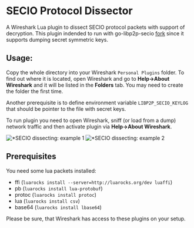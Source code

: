 # SECIO Protocol Dissector

A Wireshark Lua plugin to dissect SECIO protocol packets with support of decryption. This plugin indended to run with go-libp2p-secio [fork](https://github.com/michaelvoronov/go-libp2p-secio) since it supports dumping secret symmetric keys. 

## Usage:
Copy the whole directory into your Wireshark `Personal Plugins` folder. To find out where it is located, open Wireshark and go to **Help->About Wireshark** and it will be listed in the **Folders** tab. You may need to create the folder the first time.

Another prerequisite is to define environment variable `LIBP2P_SECIO_KEYLOG` that should be pointer to the file with secret keys.

To run plugin you need to open Wireshark, sniff (or load from a dump) network traffic and then activate plugin via **Help->About Wireshark**.

![*SECIO dissecting: example 1](https://raw.githubusercontent.com/michaelvoronov/secio-dissector/master/img/screen_1.png)
![*SECIO dissecting: example 2](https://raw.githubusercontent.com/michaelvoronov/secio-dissector/master/img/screen_2.png)

## Prerequisites

You need some lua packets installed:
   - ffi (`luarocks install --server=http://luarocks.org/dev luaffi`)
   - pb (`luarocks install lua-protobuf`) 
   - protoc (`luarocks install protoc`)
   - lua (`luarocks install csv`)
   - base64 (`luarocks install lbase64`)
   
Please be sure, that Wireshark has access to these plugins on your setup.
